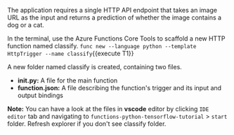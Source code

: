The application requires a single HTTP API endpoint that takes an image URL as the input and returns a prediction of whether the image contains a dog or a cat.

In the terminal, use the Azure Functions Core Tools to scaffold a new HTTP function named classify.
`func new --language python --template HttpTrigger --name classify`{{execute T1}}

A new folder named classify is created, containing two files.

- **__init__.py:** A file for the main function
- **function.json:** A file describing the function's trigger and its input and output bindings

**Note:** You can have a look at the files in **vscode** editor by clicking `IDE editor` tab and navigating to `functions-python-tensorflow-tutorial` > `start` folder. Refresh explorer if you don't see classify folder.
